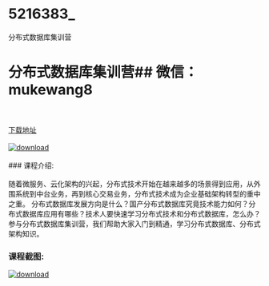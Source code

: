 # 5216383_
分布式数据库集训营
# 分布式数据库集训营## 微信：mukewang8
<br/></br>[下载地址](http://www.36tz.cn/article/5216383 "下载地址")
<br/></br>[![download](http://36tz.cn/muke_img/2020_11_1-91.png "下载地址")](http://www.36tz.cn/article/5216383 "下载地址")
<br/></br>### 课程介绍:<br/></br>随着微服务、云化架构的兴起，分布式技术开始在越来越多的场景得到应用，从外围系统到中台业务，再到核心交易业务，分布式技术成为企业基础架构转型的重中之重。
分布式数据库发展方向是什么？国产分布式数据库究竟技术能力如何？分布式数据库应用有哪些？技术人要快速学习分布式技术和分布式数据库，怎么办？ 参与分布式数据库集训营，我们帮助大家入门到精通，学习分布式数据库、分布式架构知识。

### 课程截图:
[![download](http://36tz.cn/muke_img/2020_11_2-92.png "下载地址")](http://www.36tz.cn/article/5216383 "下载地址")
